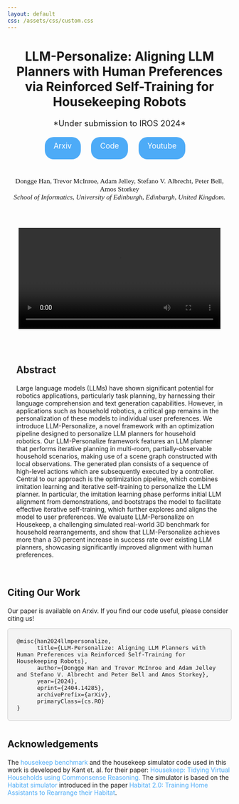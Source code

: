 ```yaml
---
layout: default
css: /assets/css/custom.css
---
```


<div style="text-align: center; margin-top: 40px; max-width: 100%;">
    <h1 style="font-size: 2.0em; margin-bottom: 20px; padding-bottom: 0;">LLM-Personalize: Aligning LLM Planners with Human Preferences via Reinforced Self-Training for Housekeeping Robots</h1>
    <p style="font-size: 1.3em;">*Under submission to IROS 2024*</p>
</div>

<div style="text-align: center; margin-top: 20px;">
    <a href="https://arxiv.org/abs/2404.14285" style="background-color: #4dabf7; color: white; padding: 10px 20px; text-align: center; text-decoration: none; display: inline-block; font-size: 1.2em; margin-right: 20px; height: 30px; border-radius: 20px;">Arxiv</a>
    <a href="https://github.com/donggehan/codellmpersonalize" style="background-color: #4dabf7; color: white; padding: 10px 20px; text-align: center; text-decoration: none; display: inline-block; font-size: 1.2em; margin-right: 20px; height: 30px; border-radius: 20px;">Code</a>
    <a href="https://youtu.be/kyzRrVfgxsI"  style="background-color: #4dabf7; color: white; padding: 10px 20px; text-align: center; text-decoration: none; display: inline-block; font-size: 1.2em; margin-right: 20px; height: 30px; border-radius: 20px;">Youtube</a>
</div>

<div style="text-align: center; font-size: 1.1em; font-family: 'Times New Roman', Times, serif; margin-top: 40px; max-width: 100%;">
    Dongge&nbsp;Han, Trevor&nbsp;McInroe, Adam&nbsp;Jelley, Stefano&nbsp;V.&nbsp;Albrecht, Peter&nbsp;Bell, Amos&nbsp;Storkey
    <div style="font-size: 1.0em;font-style: italic; font-family: 'Times New Roman', Times, serif;">School of Informatics, University of Edinburgh, Edinburgh, United Kingdom.</div>
</div>


<div style="text-align: center; margin-top: 60px;">
    <video controls style="width: 90%; max-width: 800px;">
        <source src="data/video/iros_demo_slow.mp4" type="video/mp4">
        Your browser does not support the video tag.
    </video>
</div>

<div style="margin: 30px auto; max-width: 800px; padding: 20px; border: 0px solid #ccc; text-align: left;">
    <h2 style="font-size: 1.5em; margin-bottom: 20px;">Abstract</h2>
    <p style="font-size: 1.0em;"> Large language models (LLMs) have shown significant potential for robotics applications, particularly task planning, by harnessing their language comprehension and text generation capabilities. However, in applications such as household robotics, a critical gap remains in the personalization of these models to individual user preferences. We introduce LLM-Personalize, a novel framework with an optimization pipeline designed to personalize LLM planners for household robotics. Our LLM-Personalize framework features an LLM planner that performs iterative planning in multi-room, partially-observable household scenarios, making use of a scene graph constructed with local observations. The generated plan consists of a sequence of high-level actions which are subsequently executed by a controller.
    Central to our approach is the optimization pipeline, which combines imitation learning and iterative self-training to personalize the LLM planner. In particular, the imitation learning phase performs initial LLM alignment from demonstrations, and bootstraps the model to facilitate effective iterative self-training, which further explores and aligns the model to user preferences. We evaluate LLM-Personalize on Housekeep, a challenging simulated real-world 3D benchmark for household rearrangements, and show that LLM-Personalize achieves more than a 30 percent increase in success rate over existing LLM planners, showcasing significantly improved alignment with human preferences.</p>
</div>

<div style="margin-top: 10px; max-width: 800px; ">
    <h2 style="font-size: 1.5em; margin-bottom: 20px;">Citing Our Work</h2>
    <p style="font-size: 1.0em;">Our paper is available on Arxiv. If you find our code useful, please consider citing us!</p>
    <pre style="background-color: #f4f4f4; border-radius: 5px; border: 1px solid #ccc; padding: 20px; font-size: 0.9em; text-align: left; box-sizing: border-box; width: 100%; white-space: pre-wrap; word-wrap: break-word;">
@misc{han2024llmpersonalize,
      title={LLM-Personalize: Aligning LLM Planners with Human Preferences via Reinforced Self-Training for Housekeeping Robots}, 
      author={Dongge Han and Trevor McInroe and Adam Jelley and Stefano V. Albrecht and Peter Bell and Amos Storkey},
      year={2024},
      eprint={2404.14285},
      archivePrefix={arXiv},
      primaryClass={cs.RO}
}
</pre>
    <h2 style="font-size: 1.5em; margin-top: 40px; margin-bottom: 20px;">Acknowledgements</h2>
    <p style="font-size: 1.0em;">
    The <a href="https://yashkant.github.io/housekeep/" style="text-decoration: none; color: #4dabf7;">housekeep benchmark</a> and the housekeep simulator code used in this work is developed by Kant et. al. for their paper: 
    <a href="https://arxiv.org/abs/2205.10712" style="text-decoration: none; color: #4dabf7;">Housekeep: Tidying Virtual Households using Commonsense Reasoning.</a> 
    The simulator is based on the 
    <a href="https://github.com/facebookresearch/habitat-sim" style="text-decoration: none; color: #4dabf7;">Habitat simulator</a> 
    introduced in the paper 
    <a href="https://arxiv.org/abs/2106.14405" style="text-decoration: none; color: #4dabf7;">Habitat 2.0: Training Home Assistants to Rearrange their Habitat</a>.
</p>

</div>


